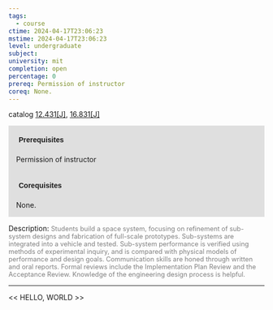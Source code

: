```yaml
---
tags:
  - course
ctime: 2024-04-17T23:06:23
mstime: 2024-04-17T23:06:23
level: undergraduate
subject: 
university: mit
completion: open
percentage: 0
prereq: Permission of instructor
coreq: None.
---
```


catalog [12.431[J]](http://student.mit.edu/catalog/m12a.html#12.431), [16.831[J]](http://student.mit.edu/catalog/m16b.html#16.831)

<span style="display: block; padding: 15px; background-color: rgb(100, 100, 100, 0.2);"><font id="m_prereq783_0" style="display: block; font-family: Arial, sans-serif; font-weight: bold; padding: 5px">Prerequisites</font><br><span id="prereq783_0">Permission of instructor</span></span>
<span style="display: block; padding: 15px; background-color: rgb(100, 100, 100, 0.2);"><font id="m_coreq783_0" style="display: block; font-family: Arial, sans-serif; font-weight: bold; padding: 5px">Corequisites</font><br><span id="coreq783_0">None.</span></span>

<font style="">Description:</font>
<font style="color: grey; font-size: 0.8rem;">Students build a space system, focusing on refinement of sub-system designs and fabrication of full-scale prototypes. Sub-systems are integrated into a vehicle and tested. Sub-system performance is verified using methods of experimental inquiry, and is compared with physical models of performance and design goals. Communication skills are honed through written and oral reports. Formal reviews include the Implementation Plan Review and the Acceptance Review. Knowledge of the engineering design process is helpful.</font>



---

<< HELLO, WORLD >>
